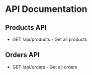 # API Documentation

## Products API
- GET /api/products - Get all products

## Orders API  
- GET /api/orders - Get all orders
